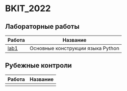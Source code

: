 # BKIT_2022
## Лабораторные работы
| Работа | Название |
|----------------|:---------:|
| [lab1](https://github.com/MaximIvanchenko18/BKIT_2022/tree/lab1) | Основные конструкции языка Python |
## Рубежные контроли
| Работа | Название |
|----------------|:---------:|
|  | |
